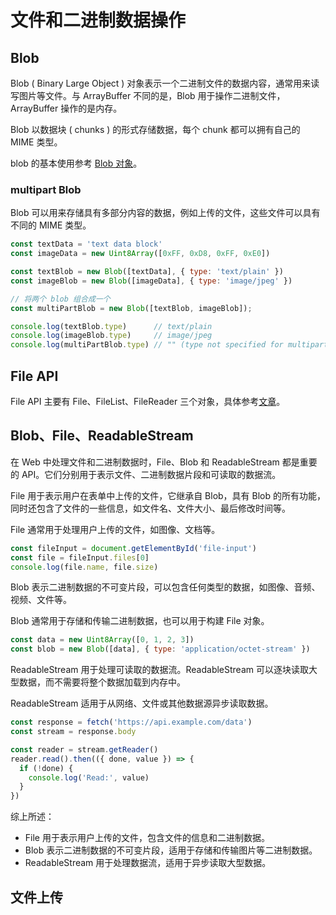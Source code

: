 # 文件和二进制数据操作

## Blob

Blob ( Binary Large Object ) 对象表示一个二进制文件的数据内容，通常用来读写图片等文件。与 ArrayBuffer 不同的是，Blob 用于操作二进制文件，ArrayBuffer 操作的是内存。

Blob 以数据块 ( chunks ) 的形式存储数据，每个 chunk 都可以拥有自己的 MIME 类型。

blob 的基本使用参考 [Blob 对象](https://wangdoc.com/javascript/bom/arraybuffer)。

### multipart Blob

Blob 可以用来存储具有多部分内容的数据，例如上传的文件，这些文件可以具有不同的 MIME 类型。

```javascript
const textData = 'text data block'
const imageData = new Uint8Array([0xFF, 0xD8, 0xFF, 0xE0])

const textBlob = new Blob([textData], { type: 'text/plain' })
const imageBlob = new Blob([imageData], { type: 'image/jpeg' })

// 将两个 blob 组合成一个
const multiPartBlob = new Blob([textBlob, imageBlob]);

console.log(textBlob.type)      // text/plain
console.log(imageBlob.type)     // image/jpeg
console.log(multiPartBlob.type) // "" (type not specified for multipart Blob)
```

## File API

File API 主要有 File、FileList、FileReader 三个对象，具体参考[文章](https://wangdoc.com/javascript/bom/file)。

## Blob、File、ReadableStream

在 Web 中处理文件和二进制数据时，File、Blob 和 ReadableStream 都是重要的 API。它们分别用于表示文件、二进制数据片段和可读取的数据流。

File 用于表示用户在表单中上传的文件，它继承自 Blob，具有 Blob 的所有功能，同时还包含了文件的一些信息，如文件名、文件大小、最后修改时间等。

File 通常用于处理用户上传的文件，如图像、文档等。

```javascript
const fileInput = document.getElementById('file-input')
const file = fileInput.files[0]
console.log(file.name, file.size)
```

Blob 表示二进制数据的不可变片段，可以包含任何类型的数据，如图像、音频、视频、文件等。

Blob 通常用于存储和传输二进制数据，也可以用于构建 File 对象。

```javascript
const data = new Uint8Array([0, 1, 2, 3])
const blob = new Blob([data], { type: 'application/octet-stream' })
```

ReadableStream 用于处理可读取的数据流。ReadableStream 可以逐块读取大型数据，而不需要将整个数据加载到内存中。

ReadableStream 适用于从网络、文件或其他数据源异步读取数据。

```javascript
const response = fetch('https://api.example.com/data')
const stream = response.body

const reader = stream.getReader()
reader.read().then(({ done, value }) => {
  if (!done) {
    console.log('Read:', value)
  }
})
```

综上所述：

- File 用于表示用户上传的文件，包含文件的信息和二进制数据。
- Blob 表示二进制数据的不可变片段，适用于存储和传输图片等二进制数据。
- ReadableStream 用于处理数据流，适用于异步读取大型数据。

## 文件上传